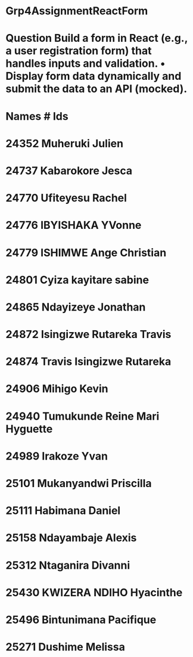 # Grp4AssignmentReactForm
# Question Build a form in React (e.g., a user registration form) that handles inputs and validation. • Display form data dynamically and submit the data to an API (mocked).

# Names                                                # Ids
	
# 24352	Muheruki Julien
# 24737	Kabarokore Jesca
# 24770	Ufiteyesu Rachel
# 24776	IBYISHAKA YVonne
# 24779	ISHIMWE Ange Christian
# 24801	Cyiza kayitare sabine
# 24865	Ndayizeye Jonathan
# 24872	Isingizwe Rutareka Travis
# 24874	Travis Isingizwe Rutareka
# 24906	Mihigo Kevin
# 24940	Tumukunde Reine Mari  Hyguette
# 24989	Irakoze Yvan
# 25101	Mukanyandwi Priscilla
# 25111	Habimana Daniel
# 25158	Ndayambaje Alexis
# 25312	Ntaganira Divanni
# 25430	KWIZERA NDIHO Hyacinthe
# 25496	Bintunimana Pacifique
# 25271 Dushime Melissa 
